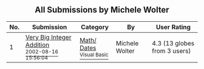 ﻿<div align="center">

## All Submissions by Michele Wolter

</div>

No.  | Submission | Category | By   | User Rating
---- | ---------- | -------- | ---- | -----------
1 | [Very Big Integer Addition<br /><sup>2002-08-16 15:56:04</sup>](https://github.com/Planet-Source-Code/michele-wolter-very-big-integer-addition__1-38008) | [Math/ Dates<br /><sup>Visual Basic</sup>](../ByCategory/math-dates__1-37.md) | Michele Wolter | 4.3 (13 globes from 3 users)

